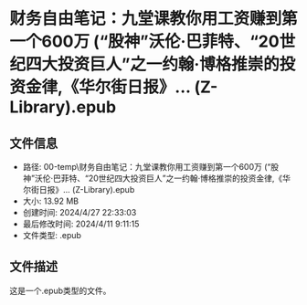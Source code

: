 ﻿# 财务自由笔记：九堂课教你用工资赚到第一个600万 (“股神”沃伦·巴菲特、“20世纪四大投资巨人”之一约翰·博格推崇的投资金律,《华尔街日报》... (Z-Library).epub

## 文件信息
- 路径: 00-temp\财务自由笔记：九堂课教你用工资赚到第一个600万 (“股神”沃伦·巴菲特、“20世纪四大投资巨人”之一约翰·博格推崇的投资金律,《华尔街日报》... (Z-Library).epub
- 大小: 13.92 MB
- 创建时间: 2024/4/27 22:33:03
- 最后修改时间: 2024/4/11 9:11:15
- 文件类型: .epub

## 文件描述
这是一个.epub类型的文件。

